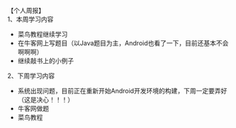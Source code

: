 【个人周报】  
1、本周学习内容  
+ 菜鸟教程继续学习
+ 在牛客网上写题目（以Java题目为主，Android也看了一下，目前还基本不会啊啊啊）
+ 继续敲书上的小例子  

2、下周学习内容   

+ 系统出现问题，目前正在重新开始Android开发环境的构建，下周一定要弄好（这是决心！！！）
+ 牛客网做题
+ 菜鸟教程